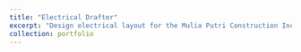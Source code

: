 ```yaml
---
title: "Electrical Drafter"
excerpt: "Design electrical layout for the Mulia Putri Construction Inc. , EAGLE Driving Range Building"
collection: portfolio
---
```



